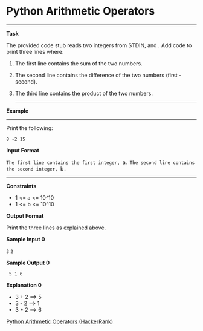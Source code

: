 # Python Arithmetic Operators

---

**Task**

The provided code stub reads two integers from STDIN,  and . Add code to print three lines where:

1. The first line contains the sum of the two numbers.
2. The second line contains the difference of the two numbers (first - second).
3. The third line contains the product of the two numbers.

   ---
   
**Example**

---
Print the following:

`8
-2
15`

**Input Format**

`The first line contains the first integer, `a`.`
`The second line contains the second integer, `b`.`

---
**Constraints**
- 1 <= a <= 10^10
- 1 <= b <= 10^10


**Output Format**

Print the three lines as explained above.

**Sample Input 0**

`3`
`2`

**Sample Output 0**

`
5
1
6`

**Explanation 0**

- 3 + 2 ==> 5
- 3 - 2 ==> 1
- 3 * 2 ==> 6

 [Python Arithmetic Operators (HackerRank)](https://www.hackerrank.com/challenges/python-arithmetic-operators/problem?isFullScreen=true)
  



